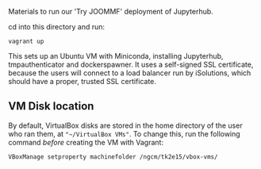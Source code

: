 Materials to run our 'Try JOOMMF' deployment of Jupyterhub.

cd into this directory and run:

    vagrant up

This sets up an Ubuntu VM with Miniconda, installing Jupyterhub,
tmpauthenticator and dockerspawner. It uses a self-signed SSL certificate,
because the users will connect to a load balancer run by iSolutions, which
should have a proper, trusted SSL certificate.

## VM Disk location

By default, VirtualBox disks are stored in the home directory of the user
who ran them, at ``"~/VirtualBox VMs"``. To change this, run the following
command *before* creating the VM with Vagrant:

    VBoxManage setproperty machinefolder /ngcm/tk2e15/vbox-vms/
